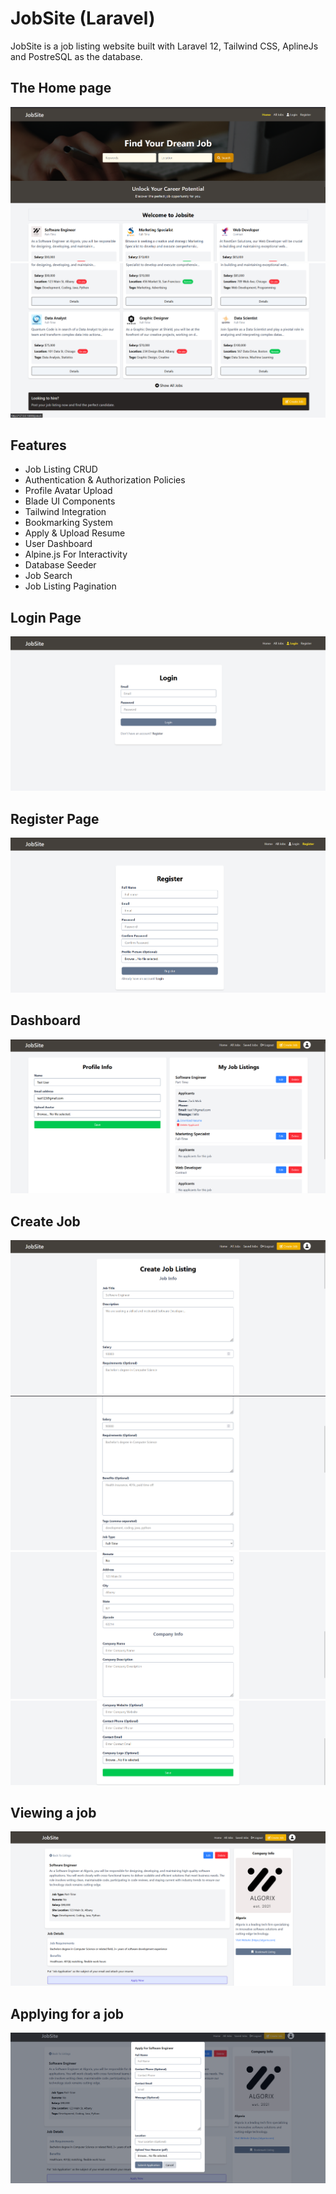 # JobSite (Laravel)

JobSite is a job listing website built with Laravel 12, Tailwind CSS, AplineJs and PostreSQL as the database.

<!-- <img src=".\img\home1.png" alt="" /> -->

## The Home page
![index page](img/home1.png)
![index page](img/home2.png)

## Features

-   Job Listing CRUD
-   Authentication & Authorization Policies
-   Profile Avatar Upload
-   Blade UI Components
-   Tailwind Integration
-   Bookmarking System
-   Apply & Upload Resume
-   User Dashboard
-   Alpine.js For Interactivity
-   Database Seeder
-   Job Search
-   Job Listing Pagination

## Login Page
![task](img/login.png)

## Register Page
![task](img/register.png)

## Dashboard
![task](img/dashboard.png)

## Create Job
![task](img/create.png)
![task](img/create2.png)
![task](img/create3.png)
![task](img/create4.png)

## Viewing a job
![task](img/jobview.png)

## Applying for a job
![task](img/apply.png)
